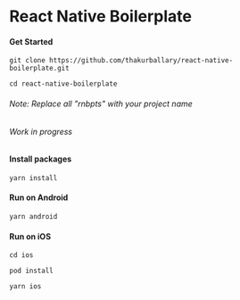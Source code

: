 # React Native Boilerplate

#### Get Started

```
git clone https://github.com/thakurballary/react-native-boilerplate.git 

cd react-native-boilerplate
```

###### Note: Replace all "rnbpts" with your project name

###### Work in progress 

#### Install packages

```
yarn install
```


#### Run on Android

```
yarn android
```


#### Run on iOS

```
cd ios 

pod install 

yarn ios
```

